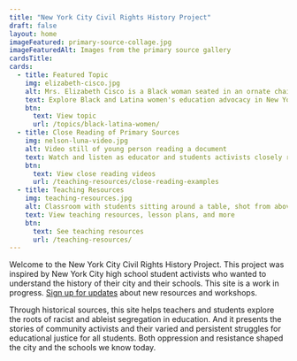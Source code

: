 ```yaml
---
title: "New York City Civil Rights History Project"
draft: false
layout: home
imageFeatured: primary-source-collage.jpg
imageFeaturedAlt: Images from the primary source gallery
cardsTitle: 
cards:
  - title: Featured Topic
    img: elizabeth-cisco.jpg
    alt: Mrs. Elizabeth Cisco is a Black woman seated in an ornate chair and wearing a formal full-length dress
    text: Explore Black and Latina women's education advocacy in New York City from from the late 1800s to the present.
    btn:
      text: View topic
      url: /topics/black-latina-women/
  - title: Close Reading of Primary Sources
    img: nelson-luna-video.jpg
    alt: Video still of young person reading a document
    text: Watch and listen as educator and students activists closely read primary sources that resonate with them.
    btn:
      text: View close reading videos
      url: /teaching-resources/close-reading-examples
  - title: Teaching Resources
    img: teaching-resources.jpg
    alt: Classroom with students sitting around a table, shot from above
    text: View teaching resources, lesson plans, and more
    btn:
      text: See teaching resources
      url: /teaching-resources/
---
```


Welcome to the New York City Civil Rights History Project. This project was inspired by New York City high school student activists who wanted to understand the history of their city and their schools. This site is a work in progress. [Sign up for updates](https://forms.gle/MjAk8NAQK8Dh3diF9) about new resources and workshops.

Through historical sources, this site helps teachers and students explore the roots of racist and ableist segregation in education. And it presents the stories of community activists and their varied and persistent struggles for educational justice for all students. Both oppression and resistance shaped the city and the schools we know today.
